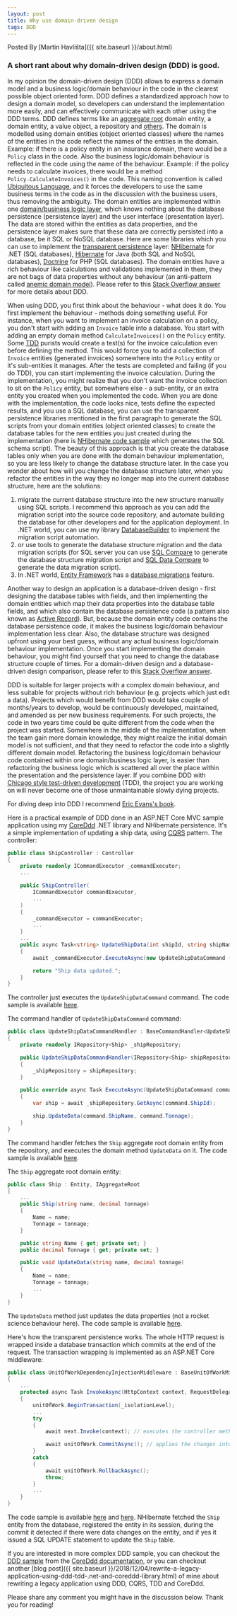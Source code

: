 ```yaml
---
layout: post
title: Why use domain-driven design
tags: DDD
---
```

Posted By [Martin Havlišta]({{ site.baseurl }}/about.html)

### A short rant about why domain-driven design (DDD) is good.
<!--more-->

In my opinion the domain-driven design (DDD) allows to express a domain model and a business logic/domain behaviour in the code in the clearest possible object oriented form. DDD defines a standardized approach how to design a domain model, so developers can understand the implementation more easily, and can effectively communicate with each other using the DDD terms. DDD defines terms like an [aggregate root](https://stackoverflow.com/questions/1958621/whats-an-aggregate-root) domain entity, a domain entity, a value object, a repository and [others](https://en.wikipedia.org/wiki/Domain-driven_design#Building_blocks). The domain is modelled using domain entities (object oriented classes)  where the names of the entities in the code reflect the names of the entities in the domain. Example: if there is a policy entity in an insurance domain, there would be a `Policy` class in the code. Also the business logic/domain behaviour is reflected in the code using the name of the behaviour. Example: if the policy needs to calculate invoices, there would be a method `Policy.CalculateInvoices()` in the code. This naming convention is called [Ubiquitous Language](https://martinfowler.com/bliki/UbiquitousLanguage.html), and it forces the developers to use the same business terms in the code as in the discussion with the business users, thus removing the ambiguity. The domain entities are implemented within one [domain/business logic layer](https://martinfowler.com/bliki/PresentationDomainDataLayering.html), which knows nothing about the database persistence (persistence layer) and the user interface (presentation layer). The data are stored within the entities as data properties, and the persistence layer makes sure that these data are correctly persisted into a database, be it SQL or NoSQL database. Here are some libraries which you can use to implement the [transparent persistence](https://stackoverflow.com/a/20863185/379279) layer: [NHibernate](http://nhibernate.info/) for .NET (SQL databases), [Hibernate](http://hibernate.org/) for Java (both SQL and NoSQL databases), [Doctrine](https://www.doctrine-project.org/projects/doctrine-orm/en/2.6/tutorials/getting-started.html) for PHP (SQL databases). The domain entities have a rich behaviour like calculations and validations implemented in them, they are not bags of data properties without any behaviour (an anti-pattern called [anemic domain model](https://www.martinfowler.com/bliki/AnemicDomainModel.html)). Please refer to this [Stack Overflow answer](https://stackoverflow.com/a/1222488/379279) for more details about DDD. 

When using DDD, you first think about the behaviour - what does it do. You first implement the behaviour - methods doing something useful. For instance, when you want to implement an invoice calculation on a policy, you don't start with adding an `Invoice` table into a database. You start with adding an empty domain method `CalculateInvoices()` on the `Policy` entity. Some [TDD](https://en.wikipedia.org/wiki/Test-driven_development) purists would create a test(s) for the invoice calculation even before defining the method. This would force you to add a collection of `Invoice` entities (generated invoices) somewhere into the `Policy` entity or it's sub-entities it manages. After the tests are completed and failing (if you do TDD), you can start implementing the invoice calculation. During the implementation, you might realize that you don't want the invoice collection to sit on the `Policy` entity, but somewhere else - a sub-entity, or an extra entity you created when you implemented the code. When you are done with the implementation, the code looks nice, tests define the expected results, and you use a SQL database, you can use the transparent persistence libraries mentioned in the first paragraph to generate the SQL scripts from your domain entities (object oriented classes) to create the database tables for the new entities you just created during the implementation (here is [NHibernate code sample](https://stackoverflow.com/a/1299550/379279) which generates the SQL schema script). The beauty of this approach is that you create the database tables only when you are done with the domain behaviour implementation, so you are less likely to change the database structure later. In the case you wonder about how will you change the database structure later, when you refactor the entities in the way they no longer map into the current database structure, here are the solutions: 
1. migrate the current database structure into the new structure manually using SQL scripts. I recommend this approach as you can add the migration script into the source code repository, and automate building the database for other developers and for the application deployment. In .NET world, you can use my library [DatabaseBuilder](https://github.com/xhafan/databasebuilder) to implement the migration script automation.
2. or use tools to generate the database structure migration and the data migration scripts (for SQL server you can use [SQL Compare](https://www.red-gate.com/products/sql-development/sql-compare/) to generate the database structure migration script and [SQL Data Compare](https://www.red-gate.com/products/sql-development/sql-data-compare/) to generate the data migration script).
3. In .NET world, [Entity Framework](https://en.wikipedia.org/wiki/Entity_Framework) has a [database migrations](https://docs.microsoft.com/en-us/ef/core/managing-schemas/migrations/) feature.

Another way to design an application is a database-driven design - first designing the database tables with fields, and then implementing the domain entities which map their data properties into the database table fields, and which also contain the database persistence code (a pattern also known as [Active Record](https://www.martinfowler.com/eaaCatalog/activeRecord.html)). But, because the domain entity code contains the database persistence code, it makes the business logic/domain behaviour implementation less clear. Also, the database structure was designed upfront using your best guess, without any actual business logic/domain behaviour implementation. Once you start implementing the domain behaviour, you might find yourself that you need to change the database structure couple of times. For a domain-driven design and a database-driven design comparison, please refer to this [Stack Overflow answer](https://stackoverflow.com/a/308647/379279).  


DDD is suitable for larger projects with a complex domain behaviour, and less suitable for projects without rich behaviour (e.g. projects which just edit a data). Projects which would benefit from DDD would take couple of months/years to develop, would be continuously developed, maintained, and amended as per new business requirements. For such projects, the code in two years time could be quite different from the code when the project was started. Somewhere in the middle of the implementation, when the team gain more domain knowledge, they might realize the initial domain model is not sufficient, and that they need to refactor the code into a slightly different domain model. Refactoring the business logic/domain behaviour code contained within one domain/business logic layer, is easier than refactoring the business logic which is scattered all over the place within the presentation and the persistence layer. If you combine DDD with [Chicago style test-driven development](https://softwareengineering.stackexchange.com/questions/123627/what-are-the-london-and-chicago-schools-of-tdd) (TDD), the project you are working on will never become one of those unmaintainable slowly dying projects.

For diving deep into DDD I recommend [Eric Evans's book](https://amzn.to/2E9dRAC).

Here is a practical example of DDD done in an ASP.NET Core MVC sample application using my [CoreDdd](https://github.com/xhafan/coreddd/) .NET library and NHibernate persistence. It's a simple implementation of updating a ship data, using [CQRS](https://martinfowler.com/bliki/CQRS.html) pattern. The controller:
```c#
public class ShipController : Controller
{
    private readonly ICommandExecutor _commandExecutor;
    ...

    public ShipController(
        ICommandExecutor commandExecutor,
        ...
    )
    {
        _commandExecutor = commandExecutor;
        ...
    }
    ...
    public async Task<string> UpdateShipData(int shipId, string shipName, decimal tonnage)
    {
        await _commandExecutor.ExecuteAsync(new UpdateShipDataCommand { ShipId = shipId, ShipName = shipName, Tonnage = tonnage });

        return "Ship data updated.";
    }
}
```
The controller just executes the `UpdateShipDataCommand` command. The code sample is available [here](https://github.com/xhafan/coreddd-sample/blob/master/src/CoreDddSampleAspNetCoreWebApp/Controllers/ShipController.cs).

The command handler of `UpdateShipDataCommand` command:
```c#
public class UpdateShipDataCommandHandler : BaseCommandHandler<UpdateShipDataCommand>
{
    private readonly IRepository<Ship> _shipRepository;

    public UpdateShipDataCommandHandler(IRepository<Ship> shipRepository)
    {
        _shipRepository = shipRepository;
    }

    public override async Task ExecuteAsync(UpdateShipDataCommand command)
    {
        var ship = await _shipRepository.GetAsync(command.ShipId);

        ship.UpdateData(command.ShipName, command.Tonnage);
    }
}
```
The command handler fetches the `Ship` aggregate root domain entity from the repository, and executes the domain method `UpdateData` on it. The code sample is available [here](https://github.com/xhafan/coreddd-sample/blob/master/src/CoreDddSampleWebAppCommon/Commands/UpdateShipDataCommandHandler.cs).

The `Ship` aggregate root domain entity:
```c#
public class Ship : Entity, IAggregateRoot
{
    ...
    public Ship(string name, decimal tonnage)
    {
        Name = name;
        Tonnage = tonnage;
    }

    public string Name { get; private set; }
    public decimal Tonnage { get; private set; }

    public void UpdateData(string name, decimal tonnage)
    {
        Name = name;
        Tonnage = tonnage;
        ...
    }
}
```
The `UpdateData` method just updates the data properties (not a rocket science behaviour here). The code sample is available [here](https://github.com/xhafan/coreddd-sample/blob/master/src/CoreDddSampleWebAppCommon/Domain/Ship.cs). 

Here's how the transparent persistence works. The whole HTTP request is wrapped inside a database transaction which commits at the end of the request. The transaction wrapping is implemented as an ASP.NET Core middleware:
```c#
public class UnitOfWorkDependencyInjectionMiddleware : BaseUnitOfWorkMiddleware
{
    ...
    protected async Task InvokeAsync(HttpContext context, RequestDelegate next, IUnitOfWork unitOfWork)
    {
        unitOfWork.BeginTransaction(_isolationLevel);
        ...
        try
        {
            await next.Invoke(context); // executes the controller method within

            await unitOfWork.CommitAsync(); // applies the changes into the database and commits the transaction
        }
        catch
        {
            await unitOfWork.RollbackAsync();
            throw;
        }
        ...
    }
}
```
The code sample is available [here](https://github.com/xhafan/coreddd/blob/master/src/CoreDdd.AspNetCore/Middlewares/UnitOfWorkDependencyInjectionMiddleware.cs) and [here](https://github.com/xhafan/coreddd/blob/master/src/CoreDdd.AspNetCore/Middlewares/BaseUnitOfWorkMiddleware.cs). NHibernate fetched the `Ship` entity from the database, registered the entity in its session, during the commit it detected if there were data changes on the entity, and if yes it issued a SQL UPDATE statement to update the `Ship` table. 

If you are interested in more complex DDD sample, you can checkout the [DDD sample](https://github.com/xhafan/coreddd/wiki/DDD-sample) from the [CoreDdd documentation](https://github.com/xhafan/coreddd/wiki), or you can checkout another [blog post]({{ site.baseurl }}/2018/12/04/rewrite-a-legacy-application-using-ddd-tdd-.net-and-coreddd-library.html) of mine about rewriting a legacy application using DDD, CQRS, TDD and CoreDdd.

Please share any comment you might have in the discussion below. Thank you for reading!